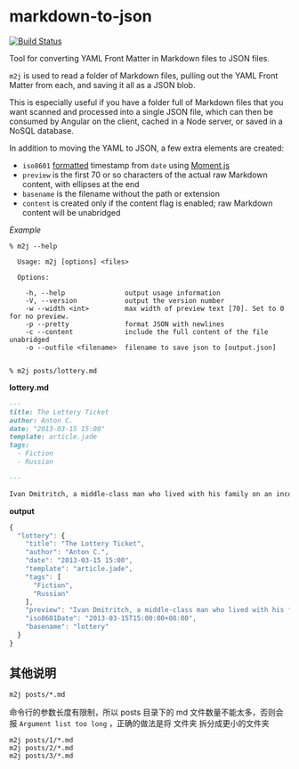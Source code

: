 # markdown-to-json

[![Build Status](https://travis-ci.org/scottstanfield/markdown-to-json.svg?branch=master)](https://travis-ci.org/scottstanfield/markdown-to-json)

Tool for converting YAML Front Matter in Markdown files to JSON files.

`m2j` is used to read a folder of Markdown files, pulling out the YAML
Front Matter from each, and saving it all as a JSON blob.

This is especially useful if you have a folder full of Markdown files
that you want scanned and processed into a single JSON file, which can
then be consumed by Angular on the client, cached in a Node server, or
saved in a NoSQL database.

In addition to moving the YAML to JSON, a few extra elements are created: 

-  `iso8601` [formatted][1] timestamp from `date` using [Moment.js][2]
-  `preview` is the first 70 or so characters of the actual raw Markdown content, with ellipses at the end
-  `basename` is the filename without the path or extension
-  `content` is created only if the content flag is enabled; raw Markdown content will be unabridged

_Example_

```
% m2j --help

  Usage: m2j [options] <files>

  Options:

    -h, --help               output usage information
    -V, --version            output the version number
    -w --width <int>         max width of preview text [70]. Set to 0 for no preview.
    -p --pretty              format JSON with newlines
    -c --content             include the full content of the file unabridged
    -o --outfile <filename>  filename to save json to [output.json]


% m2j posts/lottery.md
```

**lottery.md**

```md
---
title: The Lottery Ticket
author: Anton C.
date: "2013-03-15 15:00"
template: article.jade
tags:
  - Fiction
  - Russian

---

Ivan Dmitritch, a middle-class man who lived with his family on an income of twelve hundred a year and was very well satisfied with his lot, sat down on the sofa after supper and began reading the newspaper. 

```

**output**

```js
{
  "lottery": {
    "title": "The Lottery Ticket",
    "author": "Anton C.",
    "date": "2013-03-15 15:00",
    "template": "article.jade",
    "tags": [
      "Fiction",
      "Russian"
    ],
    "preview": "Ivan Dmitritch, a middle-class man who lived with his family on an …",
    "iso8601Date": "2013-03-15T15:00:00+08:00",
    "basename": "lottery"
  }
}
```


[1]: https://en.wikipedia.org/wiki/ISO_8601
[2]: http://momentjs.com/docs/#/parsing/string/

## 其他说明

```shell
m2j posts/*.md
```

命令行的参数长度有限制，所以 posts 目录下的 md 文件数量不能太多，否则会报 `Argument list too long` ，正确的做法是将 文件夹 拆分成更小的文件夹

```shell
m2j posts/1/*.md
m2j posts/2/*.md
m2j posts/3/*.md
```

